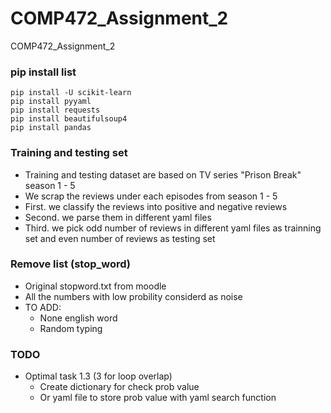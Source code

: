 # COMP472_Assignment_2
COMP472_Assignment_2

### pip install list
```
pip install -U scikit-learn
pip install pyyaml
pip install requests
pip install beautifulsoup4
pip install pandas
```

### Training and testing set
- Training and testing dataset are based on TV series "Prison Break" season 1 - 5
- We scrap the reviews under each episodes from season 1 - 5
- First. we classify the reviews into positive and negative reviews
- Second. we parse them in different yaml files
- Third. we pick odd number of reviews in different yaml files as trainning set and even number of reviews as testing set

### Remove list (stop_word)
- Original stopword.txt from moodle
- All the numbers with low probility considerd as noise
- TO ADD:
    - None english word
    - Random typing

### TODO
- Optimal task 1.3 (3 for loop overlap)
    - Create dictionary for check prob value
    - Or yaml file to store prob value with yaml search function